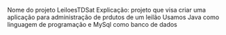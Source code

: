 Nome do projeto LeiloesTDSat
Explicação: projeto que visa criar uma aplicação para administração de prdutos de um leilão
Usamos Java como linguagem de programação e MySql como banco de dados
